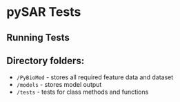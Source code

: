 # pySAR Tests <a name="TOP"></a>

## Running Tests


## Directory folders:

* `/PyBioMed` - stores all required feature data and dataset
* `/models` - stores model output
* `/tests` - tests for class methods and functions
